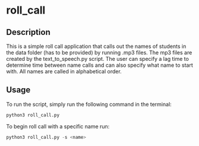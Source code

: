 # roll_call

## Description
This is a simple roll call application that calls out the names of students in the data folder (has to be provided) by running .mp3 files. The mp3 files are created by the text_to_speech.py script. The user can specify a lag time to determine time between name calls and can also specify what name to start with. All names are called in alphabetical order.

## Usage
To run the script, simply run the following command in the terminal:

```python
python3 roll_call.py   
```

To begin roll call with a specific name run:
    
```python
python3 roll_call.py -s <name>
```


